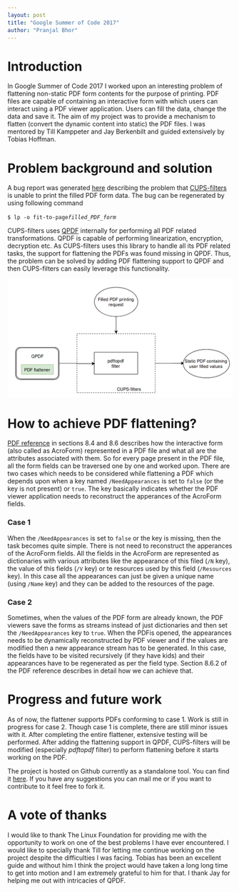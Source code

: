 ```yaml
---
layout: post
title: "Google Summer of Code 2017"
author: "Pranjal Bhor"
---
```


# Introduction
In Google Summer of Code 2017 I worked upon an interesting problem of flattening non-static PDF form contents for the purpose of printing. PDF files are capable of containing an interactive form with which users can interact using a PDF viewer application. Users can fill the data, change the data and save it. The aim of my project was to provide a mechanism to flatten (convert the dynamic content into static) the PDF files. I was mentored by Till Kamppeter and Jay Berkenbilt and guided extensively by Tobias Hoffman.

# Problem background and solution
A bug report was generated [here][bug] describing the problem that [CUPS-filters][cups-filters] is unable to print the filled PDF form data. The bug can be regenerated by using following command

`$ lp -o fit-to-page`*`filled_PDF_form`*

CUPS-filters uses [QPDF][qpdf] internally for performing all PDF related transformations. QPDF is capable of performing linearization, encryption, decryption etc. As CUPS-filters uses this library to handle all its PDF related tasks, the support for flattening the PDFs was found missing in QPDF. Thus, the problem can be solved by adding PDF flattening support to QPDF and then CUPS-filters can easily leverage this functionality.

![diagram][diagram]

# How to achieve PDF flattening?
[PDF reference][pdf_reference] in sections 8.4 and 8.6 describes how the interactive form (also called as AcroForm) represented in a PDF file and what all are the attributes associated with them. So for every page present in the PDF file, all the form fields can be traversed one by one and worked upon. There are two cases which needs to be considered while flattening a PDF which depends upon when a key named `/NeedAppearances` is set to `false` (or the key is not present) or `true`. The key basically indicates whether the PDF viewer application needs to reconstruct the apperances of the AcroForm fields.

### Case 1
When the `/NeedAppearances` is set to `false` or the key is missing, then the task becomes quite simple. There is not need to reconstruct the apperances of the AcroForm fields. All the fields in the AcroForm are represented as dictionaries with various attributes like the appearance of this filed (`/N` key), the value of this fields (`/V` key) or te resources used by this field (`/Resources` key). In this case all the appearances can just be given a unique name (using `/Name` key) and they can be added to the resources of the page.

### Case 2
Sometimes, when the values of the PDF form are already known, the PDF viewers save the forms as streams instead of just dictionaries and then set the `/NeedAppearances` key to `true`. When the PDFis opened, the appearances needs to be dynamically reconstructed by PDF viewer and if the values are modified then a new appearance stream has to be generated. In this case, the fields have to be visited recursively (if they have kids) and their appearances have to be regenerated as per the field type. Section 8.6.2 of the PDF reference describes in detail how we can achieve that.

# Progress and future work
As of now, the flattener supports PDFs conforming to case 1. Work is still in progress for case 2. Though case 1 is complete, there are still minor issues with it. After completing the entire flattener, extensive testing will be performed. After adding the flattening support in QPDF, CUPS-filters will be modified (especially *pdftopdf* filter) to perform flattening before it starts working on the PDF.

The project is hosted on Github currently as a standalone tool. You can find it [here][project]. If you have any suggestions you can mail me or if you want to contribute to it feel free to fork it.

# A vote of thanks
I would like to thank The Linux Foundation for providing me with the opportunity to work on one of the best problems I have ever encountered. I would like to specially thank Till for letting me continue working on the project despite the difficulties I was facing. Tobias has been an excellent guide and without him I think the project would have taken a long long time to get into motion and I am extremely grateful to him for that. I thank Jay for helping me out with intricacies of QPDF.

[bug]: https://bugs.launchpad.net/ubuntu/+source/qpdf/+bug/1564249
[qpdf]: https://github.com/qpdf/qpdf
[cups-filters]: https://wiki.linuxfoundation.org/openprinting/cups-filters
[pdf_reference]: http://www.adobe.com/content/dam/Adobe/en/devnet/acrobat/pdfs/pdf_reference_1-7.pdf
[project]: https://github.com/psmlbhor/PDF_flattening
[diagram]: /_data/gsoc.png
